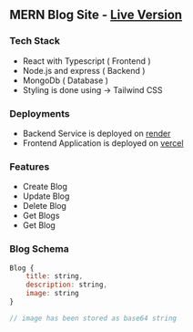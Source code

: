 ## MERN Blog Site - [Live Version](#mern-blog-site---live-version)

### Tech Stack
- React with Typescript ( Frontend )
- Node.js and express ( Backend )
- MongoDb ( Database )
- Styling is done using -> Tailwind CSS 

### Deployments
- Backend Service is deployed on [render](http://onrender.com/)
- Frontend Application is deployed on [vercel](https://vercel.com/)

### Features 
- Create Blog
- Update Blog
- Delete Blog
- Get Blogs
- Get Blog

### Blog Schema
```js
Blog {
    title: string,
    description: string,
    image: string
}

// image has been stored as base64 string
```
